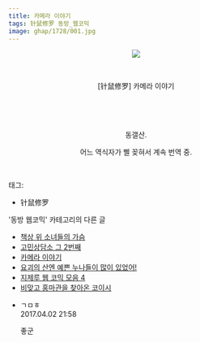 ```yaml
---
title: 카메라 이야기
tags: 针鼠修罗 동방_웹코믹
image: ghap/1728/001.jpg
---
```

<div class="article">
<p style="text-align: center; clear: none; float: none;"><img src="{{ site.nasurl }}/ghap/1728/001.jpg"/></p>
<p style="text-align: center; clear: none; float: none;"><br/></p>
<p style="text-align: center; clear: none; float: none;">[针鼠修罗] 카메라 이야기</p>
<p style="text-align: center; clear: none; float: none;"><br/></p>
<p style="text-align: center; clear: none; float: none;"><br/></p>
<p style="text-align: center; clear: none; float: none;">동갤산.</p>
<p style="text-align: center; clear: none; float: none;">어느 역식자가 삘 꽂혀서 계속 번역 중.</p>
<p><br/></p>
</div><div class="tagTrail">
<p>태그: </p>
<ul>
<li>针鼠修罗</li>
</ul>
</div><div class="another">
<p>'동방 웹코믹' 카테고리의 다른 글</p>
<ul>
<li><a href="/2016-08-22-ghap_1769">책상 위 소녀들의 가슴</a></li>
<li><a href="/2016-08-20-ghap_1732">고민상담소 그 2번째</a></li>
<li><a href="/2016-08-20-ghap_1728">카메라 이야기</a></li>
<li><a href="/2016-08-20-ghap_1725">요괴의 산엔 예쁜 누나들이 많이 있었어!</a></li>
<li><a href="/2016-08-19-ghap_1695">지제루 웹 코믹 모음 4</a></li>
<li><a href="/2016-08-18-ghap_1664">비맞고 홍마관을 찾아온 코이시</a></li>
</ul>
</div><div class="cb_module cb_fluid">
<div class="cb_wrt cb_profile">
<div class="comment">
<ul>
<li class="cb_thumb_off" id="comment14955653">
<div class="cb_comment_area">
<div class="cb_info_area">
<div class="cb_section">
<span class="cb_nick_name">ㄱㅁㅎ</span>
</div>
<div class="cb_section">
<span class="cb_date">2017.04.02 21:58 </span>
</div>
</div>
<div class="cb_dsc_comment">
<p class="cb_dsc">
											좋군
										</p>
</div>
</div></li>
</ul>
</div>
</div><!-- commentList close -->
</div>